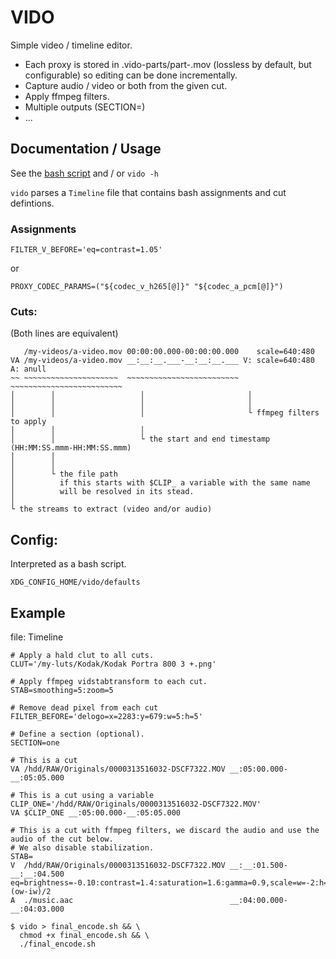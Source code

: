 # VIDO

Simple video / timeline editor.

- Each proxy is stored in .vido-parts/part-<hash>.mov (lossless by default, but configurable)
  so editing can be done incrementally.
- Capture audio / video or both from the given cut.
- Apply ffmpeg filters.
- Multiple outputs (SECTION=<name>)
- ...

## Documentation / Usage

See the [bash script](https://github.com/frizinak/vido/blob/dev/vido) and / or `vido -h`

`vido` parses a `Timeline` file that contains bash assignments and cut defintions.

###  Assignments

`FILTER_V_BEFORE='eq=contrast=1.05'`

or

`PROXY_CODEC_PARAMS=("${codec_v_h265[@]}" "${codec_a_pcm[@]}")`


### Cuts:

(Both lines are equivalent)

```
   /my-videos/a-video.mov 00:00:00.000-00:00:00.000    scale=640:480
VA /my-videos/a-video.mov __:__:__.___-__:__:__.___ V: scale=640:480 A: anull
~~ ~~~~~~~~~~~~~~~~~~~~~  ~~~~~~~~~~~~~~~~~~~~~~~~~ ~~~~~~~~~~~~~~~~~~~~~~~~~
│        │                   │                       │
│        │                   │                       │
│        │                   │                       └ ffmpeg filters to apply
│        │                   │
│        │                   └ the start and end timestamp (HH:MM:SS.mmm-HH:MM:SS.mmm)
│        │
│        │
│        └ the file path
│          if this starts with $CLIP_ a variable with the same name
│          will be resolved in its stead.
│
└ the streams to extract (video and/or audio)

```

## Config:

Interpreted as a bash script.

`XDG_CONFIG_HOME/vido/defaults`

## Example

file: Timeline

```
# Apply a hald clut to all cuts.
CLUT='/my-luts/Kodak/Kodak Portra 800 3 +.png'

# Apply ffmpeg vidstabtransform to each cut.
STAB=smoothing=5:zoom=5

# Remove dead pixel from each cut
FILTER_BEFORE='delogo=x=2283:y=679:w=5:h=5'

# Define a section (optional).
SECTION=one

# This is a cut
VA /hdd/RAW/Originals/0000313516032-DSCF7322.MOV __:05:00.000-__:05:05.000

# This is a cut using a variable
CLIP_ONE='/hdd/RAW/Originals/0000313516032-DSCF7322.MOV'
VA $CLIP_ONE __:05:00.000-__:05:05.000

# This is a cut with ffmpeg filters, we discard the audio and use the audio of the cut below.
# We also disable stabilization.
STAB=
V  /hdd/RAW/Originals/0000313516032-DSCF7322.MOV __:__:01.500-__:__:04.500 eq=brightness=-0.10:contrast=1.4:saturation=1.6:gamma=0.9,scale=w=-2:h=2160,pad=w=3840:h=2160:x=(ow-iw)/2
A  ./music.aac                                   __:04:00.000-__:04:03.000
```

```
$ vido > final_encode.sh && \
  chmod +x final_encode.sh && \
  ./final_encode.sh
```
